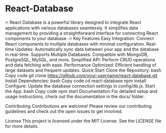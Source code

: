 # React-Database
🔥 React Database is a powerful library designed to integrate React applications with various databases seamlessly. It simplifies data management by providing a straightforward interface for connecting React components to your database. 🔥
Key Features
Easy Integration: Connect React components to multiple databases with minimal configuration.
Real-time Updates: Automatically sync data between your app and the database in real-time.
Supports Multiple Databases: Compatible with MongoDB, PostgreSQL, MySQL, and more.
Simplified API: Perform CRUD operations and data fetching with ease.
Performance Optimized: Efficient handling of large datasets and frequent updates.
Quick Start
Clone the Repository:
bash
Copy code
git clone https://github.com/your-username/react-database.git
Install Dependencies:
bash
Copy code
cd react-database
npm install
Configure: Update the database connection settings in config/db.js.
Start the App:
bash
Copy code
npm start
Documentation
For detailed setup and usage instructions, check out the documentation in the docs/ folder.

Contributing
Contributions are welcome! Please review our contributing guidelines and check out the open issues to get involved.

License
This project is licensed under the MIT License. See the LICENSE file for more details.

